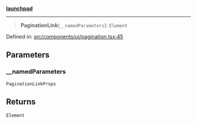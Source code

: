 [**launchpad**](index.md)

***

> **PaginationLink**(`__namedParameters`): `Element`

Defined in: [src/components/ui/pagination.tsx:45](https://github.com/victorbratov/launchpad/blob/6dd13cd77753e59ec2a031fc7279545899826925/src/components/ui/pagination.tsx#L45)

## Parameters

### \_\_namedParameters

`PaginationLinkProps`

## Returns

`Element`
